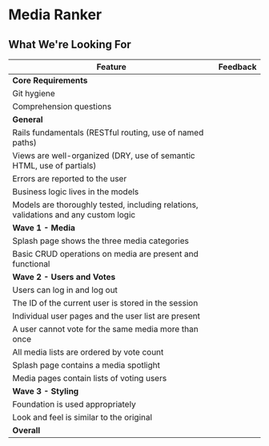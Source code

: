 # Media Ranker
## What We're Looking For

Feature | Feedback
---     | ---
**Core Requirements** |
Git hygiene |
Comprehension questions	|
**General** |
Rails fundamentals (RESTful routing, use of named paths) |
Views are well-organized (DRY, use of semantic HTML, use of partials) |
Errors are reported to the user |
Business logic lives in the models |
Models are thoroughly tested, including relations, validations and any custom logic |
**Wave 1 - Media** |
Splash page shows the three media categories |
Basic CRUD operations on media are present and functional |
**Wave 2 - Users and Votes** |
Users can log in and log out |
The ID of the current user is stored in the session |
Individual user pages and the user list are present |
A user cannot vote for the same media more than once |
All media lists are ordered by vote count |
Splash page contains a media spotlight |
Media pages contain lists of voting users |
**Wave 3 - Styling** |
Foundation is used appropriately |
Look and feel is similar to the original |
**Overall** |
